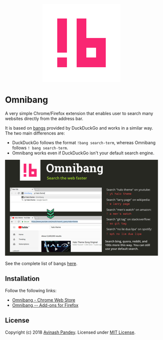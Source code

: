 <p align="center">
  <img src="img/omnibang-white-256.png" style="max-width:100%;">
</p>

# Omnibang

A very simple Chrome/Firefox extension that enables user to search many websites directly from the address bar.

It is based on [bangs](https://duckduckgo.com/bang) provided by DuckDuckGo and works in a similar way. The two main differences are:

- DuckDuckGo follows the format `!bang search-term`, whereas Omnibang follows `! bang search-term`.
- Omnibang works even if DuckDuckGo isn't your default search engine.

![Pictorial description of extension](/img/omnibang-banner-1280x800.png)

See the complete list of bangs [here](https://duckduckgo.com/bang).

## Installation

Follow the following links:

- [Omnibang - Chrome Web Store](https://chrome.google.com/webstore/detail/blmikombemiddkippgjijjgpdofliogo)
- [Omnibang -- Add-ons for Firefox](https://addons.mozilla.org/en-GB/firefox/addon/omnibang/)


## License

Copyright (c) 2018 [Avinash Pandey](http://mrpandey.com). Licensed under [MIT License](https://github.com/mrpandey/omnibang/blob/master/LICENSE).
